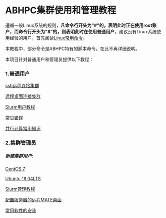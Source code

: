 # ABHPC集群使用和管理教程

遵循一般Linux系统的规则，**凡命令行开头为"#"的，表明此时正在使用root账户，而命令行开头为"$"的，则表明此时在使用普通用户**。建议没有Linux系统使用经验的用户，首先阅读[Linux常用命令](User/Linux常用命令.md)。

本教程中，部分命令是ABHPC特有的脚本命令，在此不再详细说明。

本项目针对普通用户和管理员提供以下教程：

### 1.普通用户

[ssh远程连接集群](User/ssh远程连接集群.md)

[远程桌面连接集群](User/使用x2go连接Ubuntu远程桌面.md)

[Slurm用户教程](User/Slurm用户教程.md)

[常见错误](User/常见错误.md)

[并行计算常用知识](并行计算常用知识)

### 2.集群管理员

##### 新建集群用户:
[CentOS 7](Admin/CentOS_7/新建集群用户.md)

[Ubuntu 16.04LTS](Admin/Ubuntu_16.04/新建集群用户.md)

[Slurm管理教程](Admin/Slurm管理教程.md)

[配置服务器的远程MATE桌面](Admin/配置服务器的远程MATE桌面.md)

[常用软件的安装](常用软件的安装)
